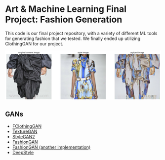 # Art & Machine Learning Final Project: Fashion Generation
This code is our final project repository, with a variety of different ML tools for generating fashion that we tested. We finally ended up utilizing ClothingGAN for our project.

<img src="results\results (16).png" width="900px"/>

## GANs
- <a href='https://github.com/mfrashad/ClothingGAN' >FClothingGAN</a>  
- <a href='https://github.com/janesjanes/Pytorch-TextureGAN' >TextureGAN</a>
- <a href='https://github.com/NVlabs/stylegan2'> StyleGAN2</a>
- <a href='https://github.com/zhusz/ICCV17-fashionGAN' >FashionGAN</a>  
- <a href='https://github.com/spuliz/fashionGAN' >FashionGAN (another implementation)</a>
- <a href='https://github.com/itsuncheng/DeepStyle'> DeepStyle</a>
